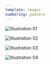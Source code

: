 ```yaml
---
template: images
numbering: padzero
---
```


![Illustration 01](../../_Images/v12/Illust01.jpg#.insert)

![Illustration 02](../../_Images/v12/Illust02.jpg#.insert)

![Illustration 03](../../_Images/v12/Illust03.jpg#.insert)

![Illustration 04](../../_Images/v12/Illust04.png#.insert)
